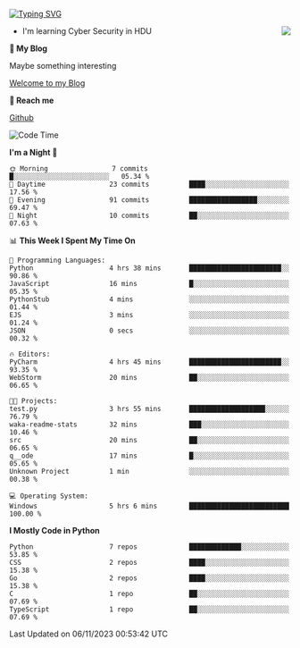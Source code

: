 [![Typing SVG](https://readme-typing-svg.herokuapp.com?font=Fira+Code&pause=1000&random=false&width=450&height=60&lines=Hello+%F0%9F%91%8B%F0%9F%8F%BB;I'm+JBNRZ)](https://git.io/typing-svg)

<a href="#">
  <img align="right" src="https://github-readme-stats.vercel.app/api?username=JBNRZ&show_icons=true&bg_color=15,f2f7fd,E0EAFC" />
</a>

- I'm learning Cyber Security in HDU

 **🌱 My Blog**

Maybe something interesting

[Welcome to my Blog](https://jbnrz.com.cn/)

 **💬 Reach me** 

[Github](https://github.com/JBNRZ)


<!--START_SECTION:waka-->
![Code Time](http://img.shields.io/badge/Code%20Time-75%20hrs%2059%20mins-blue)

**I'm a Night 🦉** 

```text
🌞 Morning                7 commits           █░░░░░░░░░░░░░░░░░░░░░░░░   05.34 % 
🌆 Daytime                23 commits          ████░░░░░░░░░░░░░░░░░░░░░   17.56 % 
🌃 Evening                91 commits          █████████████████░░░░░░░░   69.47 % 
🌙 Night                  10 commits          ██░░░░░░░░░░░░░░░░░░░░░░░   07.63 % 
```


📊 **This Week I Spent My Time On** 

```text
💬 Programming Languages: 
Python                   4 hrs 38 mins       ███████████████████████░░   90.86 % 
JavaScript               16 mins             █░░░░░░░░░░░░░░░░░░░░░░░░   05.35 % 
PythonStub               4 mins              ░░░░░░░░░░░░░░░░░░░░░░░░░   01.44 % 
EJS                      3 mins              ░░░░░░░░░░░░░░░░░░░░░░░░░   01.24 % 
JSON                     0 secs              ░░░░░░░░░░░░░░░░░░░░░░░░░   00.32 % 

🔥 Editors: 
PyCharm                  4 hrs 45 mins       ███████████████████████░░   93.35 % 
WebStorm                 20 mins             ██░░░░░░░░░░░░░░░░░░░░░░░   06.65 % 

🐱‍💻 Projects: 
test.py                  3 hrs 55 mins       ███████████████████░░░░░░   76.79 % 
waka-readme-stats        32 mins             ███░░░░░░░░░░░░░░░░░░░░░░   10.46 % 
src                      20 mins             ██░░░░░░░░░░░░░░░░░░░░░░░   06.65 % 
q__ode                   17 mins             █░░░░░░░░░░░░░░░░░░░░░░░░   05.65 % 
Unknown Project          1 min               ░░░░░░░░░░░░░░░░░░░░░░░░░   00.38 % 

💻 Operating System: 
Windows                  5 hrs 6 mins        █████████████████████████   100.00 % 
```

**I Mostly Code in Python** 

```text
Python                   7 repos             █████████████░░░░░░░░░░░░   53.85 % 
CSS                      2 repos             ████░░░░░░░░░░░░░░░░░░░░░   15.38 % 
Go                       2 repos             ████░░░░░░░░░░░░░░░░░░░░░   15.38 % 
C                        1 repo              ██░░░░░░░░░░░░░░░░░░░░░░░   07.69 % 
TypeScript               1 repo              ██░░░░░░░░░░░░░░░░░░░░░░░   07.69 % 
```




 Last Updated on 06/11/2023 00:53:42 UTC
<!--END_SECTION:waka-->
